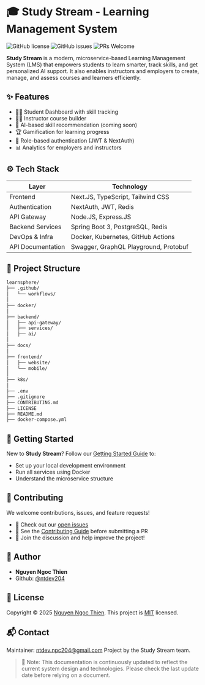 # 🎓 Study Stream - Learning Management System

![GitHub license](https://img.shields.io/github/license/ntdev204/study-stream) ![GitHub issues](https://img.shields.io/github/issues/ntdev204/study-stream) ![PRs Welcome](https://img.shields.io/badge/PRs-welcome-brightgreen.svg)

**Study Stream** is a modern, microservice-based Learning Management System (LMS) that empowers students to learn smarter, track skills, and get personalized AI support. It also enables instructors and employers to create, manage, and assess courses and learners efficiently.

## ✨ Features

- 🧑‍🎓 Student Dashboard with skill tracking
- 👨‍🏫 Instructor course builder
- 🧠 AI-based skill recommendation (coming soon)
- 🏆 Gamification for learning progress
- 🔐 Role-based authentication (JWT & NextAuth)
- 📊 Analytics for employers and instructors

## ⚙️ Tech Stack

| Layer             | Technology                            |
| ----------------- | ------------------------------------- |
| Frontend          | Next.JS, TypeScript, Tailwind CSS     |
| Authentication    | NextAuth, JWT, Redis                  |
| API Gateway       | Node.JS, Express.JS                   |
| Backend Services  | Spring Boot 3, PostgreSQL, Redis      |
| DevOps & Infra    | Docker, Kubernetes, GitHub Actions    |
| API Documentation | Swagger, GraphQL Playground, Protobuf |

## 📁 Project Structure

```bash
learnsphere/
├── .github/
│   └── workflows/
│
├── docker/
│
├── backend/
│   ├── api-gateway/
│   ├── services/
│   ├── ai/
│
├── docs/
│
├── frontend/
│   ├── website/
│   └── mobile/
│
├── k8s/
│
├── .env
├── .gitignore
├── CONTRIBUTING.md
├── LICENSE
├── README.md
├── docker-compose.yml
```

## 🚀 Getting Started

New to **Study Stream**?
Follow our [Getting Started Guide](./docs/getting-started.md) to:

- Set up your local development environment
- Run all services using Docker
- Understand the microservice structure

## 🤝 Contributing

We welcome contributions, issues, and feature requests!

- 📌 Check out our [open issues](https://github.com/ntdev204/study-stream/issues)
- 📖 See the [Contributing Guide](./CONTRIBUTING.md) before submitting a PR
- 💬 Join the discussion and help improve the project!

## 👤 Author

- **Nguyen Ngoc Thien**
- Github: [@ntdev204](https://github.com/ntdev204)

## 📄 License

Copyright © 2025 [Nguyen Ngoc Thien](https://github.com/ntdev204).
This project is [MIT](https://github.com/ntdev204/study-stream/blob/main/LICENSE) licensed.

## 📬 Contact

Maintainer: [ntdev.npc204@gmail.com](mailto:ntdev.npc204@gmail.com)
Project by the Study Stream team.

> 🔖 Note: This documentation is continuously updated to reflect the current system design and technologies. Please check the last update date before relying on a document.

